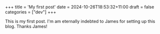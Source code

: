 +++
title = 'My first post'
date = 2024-10-26T18:53:32+11:00
draft = false
categories = ["dev"]
+++

This is my first post. I'm am eternally indebted to James for setting up this blog. Thanks James!

